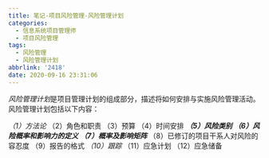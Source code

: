 ```yaml
---
title: 笔记-项目风险管理-风险管理计划
categories:
  - 信息系统项目管理师
  - 项目风险管理
tags:
  - 风险管理
  - 风险管理计划
abbrlink: '2418'
date: 2020-09-16 23:31:06
---
```


*风险管理计划*是项目管理计划的组成部分，描述将如何安排与实施风险管理活动。风险管理计划包括以下内容：

*（1）方法论*
（2）角色和职责
（3）预算
（4）时间安排
***（5）风险类别***
***（6）风险概率和影响力的定义***
***（7）概率及影响矩阵***
（8）已修订的项目干系人对风险的容忍度
（9）报告的格式
*（10）跟踪*
（11）应急计划
（12）应急储备
